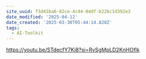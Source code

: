 ```yaml
---
site_uuid: f3d41ba6-82ce-4c44-84df-b226c1d392e3
date_modified: '2025-04-12'
date_created: '2025-03-30T05:44:14.828Z'
tags:
  - AI-Toolkit
---
```































https://youtu.be/STdecfY7Ki8?si=RvSgMpLD2KnHOflk